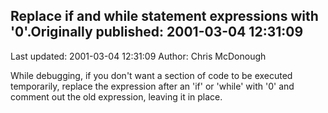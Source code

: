 ## Replace if and while statement expressions with '0'.Originally published: 2001-03-04 12:31:09 
Last updated: 2001-03-04 12:31:09 
Author: Chris McDonough 
 
While debugging, if you don't want a section of code to be executed temporarily, replace the expression after an 'if' or 'while' with '0' and comment out the old expression, leaving it in place.